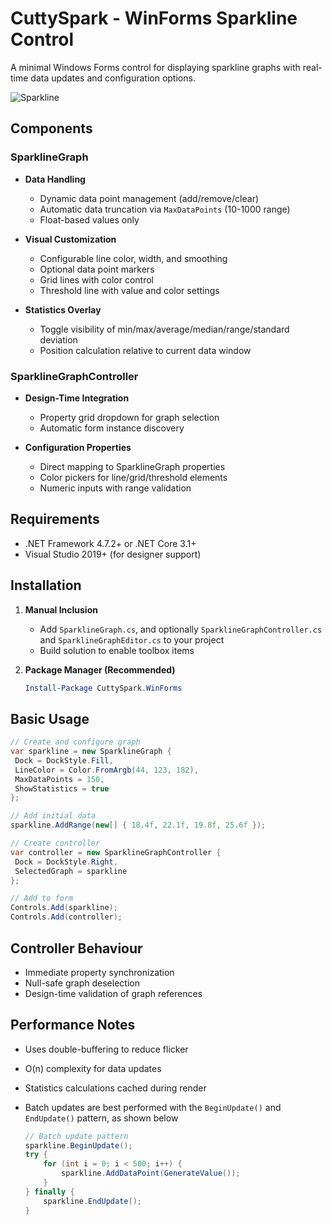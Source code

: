 # CuttySpark - WinForms Sparkline Control

A minimal Windows Forms control for displaying sparkline graphs with real-time data updates and configuration options.

![Sparkline](./.github/Sparkline.gif)

## Components

### SparklineGraph
- **Data Handling**  
  - Dynamic data point management (add/remove/clear)  
  - Automatic data truncation via `MaxDataPoints` (10-1000 range)  
  - Float-based values only  

- **Visual Customization**  
  - Configurable line color, width, and smoothing  
  - Optional data point markers  
  - Grid lines with color control  
  - Threshold line with value and color settings  

- **Statistics Overlay**  
  - Toggle visibility of min/max/average/median/range/standard deviation  
  - Position calculation relative to current data window  

### SparklineGraphController
- **Design-Time Integration**  
  - Property grid dropdown for graph selection  
  - Automatic form instance discovery  

- **Configuration Properties**  
  - Direct mapping to SparklineGraph properties  
  - Color pickers for line/grid/threshold elements  
  - Numeric inputs with range validation  

## Requirements
- .NET Framework 4.7.2+ or .NET Core 3.1+
- Visual Studio 2019+ (for designer support)

## Installation

1. **Manual Inclusion**
   - Add `SparklineGraph.cs`, and optionally `SparklineGraphController.cs` and `SparklineGraphEditor.cs` to your project
   - Build solution to enable toolbox items

2. **Package Manager (Recommended)**
   ```powershell
   Install-Package CuttySpark.WinForms
   ```

## Basic Usage 
   ```csharp
// Create and configure graph
var sparkline = new SparklineGraph {
    Dock = DockStyle.Fill,
    LineColor = Color.FromArgb(44, 123, 182),
    MaxDataPoints = 150,
    ShowStatistics = true
};

// Add initial data
sparkline.AddRange(new[] { 18.4f, 22.1f, 19.8f, 25.6f });

// Create controller
var controller = new SparklineGraphController {
    Dock = DockStyle.Right,
    SelectedGraph = sparkline
};

// Add to form
Controls.Add(sparkline);
Controls.Add(controller);
   ```

## Controller Behaviour

- Immediate property synchronization
- Null-safe graph deselection
- Design-time validation of graph references

## Performance Notes

- Uses double-buffering to reduce flicker
- O(n) complexity for data updates
- Statistics calculations cached during render
- Batch updates are best performed with the `BeginUpdate()` and `EndUpdate()` pattern, as shown below

    ```csharp
    // Batch update pattern
    sparkline.BeginUpdate();
    try {
        for (int i = 0; i < 500; i++) {
            sparkline.AddDataPoint(GenerateValue());
        }
    } finally {
        sparkline.EndUpdate();
    }
   ```
